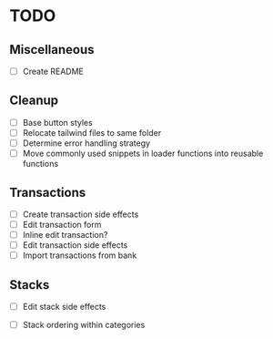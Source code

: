 # TODO

## Miscellaneous
- [ ] Create README

## Cleanup
- [ ] Base button styles
- [ ] Relocate tailwind files to same folder
- [ ] Determine error handling strategy
- [ ] Move commonly used snippets in loader functions into reusable functions

## Transactions
- [ ] Create transaction side effects
- [ ] Edit transaction form
- [ ] Inline edit transaction?
- [ ] Edit transaction side effects
- [ ] Import transactions from bank

## Stacks

- [ ] Edit stack side effects
- [ ] Stack ordering within categories

